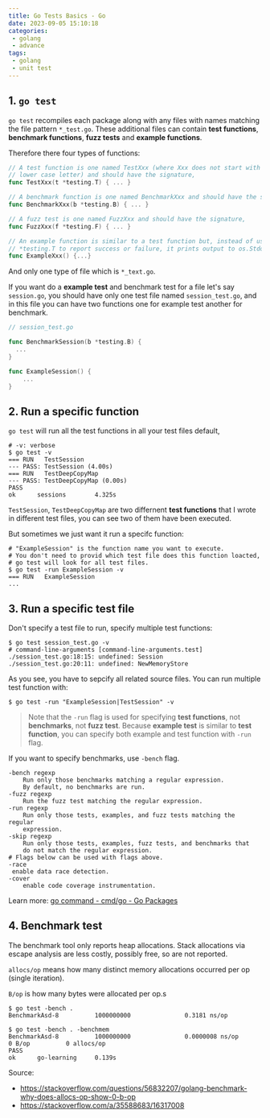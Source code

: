 ```yaml
---
title: Go Tests Basics - Go
date: 2023-09-05 15:10:18
categories:
 - golang
 - advance
tags:
 - golang
 - unit test
---
```


## 1. `go test` 

`go test` recompiles each package along with any files with names matching the file pattern `*_test.go`. These additional files can contain **test functions**, **benchmark functions**, **fuzz tests** and **example functions**. 

Therefore there four types of functions:

```go
// A test function is one named TestXxx (where Xxx does not start with a
// lower case letter) and should have the signature,
func TestXxx(t *testing.T) { ... }

// A benchmark function is one named BenchmarkXxx and should have the signature,
func BenchmarkXxx(b *testing.B) { ... }

// A fuzz test is one named FuzzXxx and should have the signature,
func FuzzXxx(f *testing.F) { ... }

// An example function is similar to a test function but, instead of using
// *testing.T to report success or failure, it prints output to os.Stdout.
func ExampleXxx() {...}
```

And only one type of file which is `*_text.go`. 

If you want do a **example test** and benchmark test for a file let's say `session.go`, you should have only one test file named `session_test.go`, and in this file you can have two functions one for example test another for benchmark. 

```go
// session_test.go

func BenchmarkSession(b *testing.B) {
  ...
}

func ExampleSession() {
	...
}
```

## 2. Run a specific function

`go test` will run all the test functions in all your test files default, 

```shell
# -v: verbose
$ go test -v         
=== RUN   TestSession
--- PASS: TestSession (4.00s)
=== RUN   TestDeepCopyMap
--- PASS: TestDeepCopyMap (0.00s)
PASS
ok      sessions        4.325s
```

`TestSession`, `TestDeepCopyMap` are two differnent **test functions** that I wrote in different test files, you can see two of them have been executed. 

But sometimes we just want it run a specifc function:

```shell
# "ExampleSession" is the function name you want to execute.
# You don't need to provid which test file does this function loacted,
# go test will look for all test files. 
$ go test -run ExampleSession -v
=== RUN   ExampleSession
...
```

## 3. Run a specific test file

Don't specify a test file to run, specify multiple test functions:

```shell
$ go test session_test.go -v     
# command-line-arguments [command-line-arguments.test]
./session_test.go:18:15: undefined: Session
./session_test.go:20:11: undefined: NewMemoryStore
```

As you see, you have to sepcify all related source files. You can run multiple test function with:

```shell
$ go test -run "ExampleSession|TestSession" -v
```

> Note that the `-run` flag is used for specifying **test functions**, not **benchmarks**, not **fuzz test**. Because **example test** is similar to **test function**, you can specify both example and test function with `-run` flag. 

If you want to specify benchmarks, use `-bench` flag. 

```shell
-bench regexp
	Run only those benchmarks matching a regular expression.
	By default, no benchmarks are run.
-fuzz regexp
	Run the fuzz test matching the regular expression.
-run regexp
	Run only those tests, examples, and fuzz tests matching the regular
	expression.
-skip regexp
	Run only those tests, examples, fuzz tests, and benchmarks that
	do not match the regular expression.
# Flags below can be used with flags above.
-race
 enable data race detection.
-cover
	enable code coverage instrumentation.
```

Learn more: [go command - cmd/go - Go Packages](https://pkg.go.dev/cmd/go#hdr-Testing_flags)

## 4. Benchmark test

The benchmark tool only reports heap allocations. Stack allocations via escape analysis are less costly, possibly free, so are not reported.

`allocs/op` means how many distinct memory allocations occurred per op (single iteration).

`B/op` is how many bytes were allocated per op.s

```shell
$ go test -bench .      
BenchmarkAsd-8          1000000000               0.3181 ns/op

$ go test -bench . -benchmem
BenchmarkAsd-8          1000000000               0.0000008 ns/op               0 B/op          0 allocs/op
PASS
ok      go-learning     0.139s
```

Source:

- https://stackoverflow.com/questions/56832207/golang-benchmark-why-does-allocs-op-show-0-b-op
- https://stackoverflow.com/a/35588683/16317008